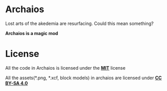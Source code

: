 # Archaios

Lost arts of the akedemia are resurfacing. Could this mean something?

**Archaios is a magic mod**

# License

All the code in Archaios is licensed under the [**MIT**](./LICENSE.md) license

All the assets(*.png, *.xcf, block models) in archaios are licensed under [**CC BY-SA 4.0**](https://creativecommons.org/licenses/by-sa/4.0/)